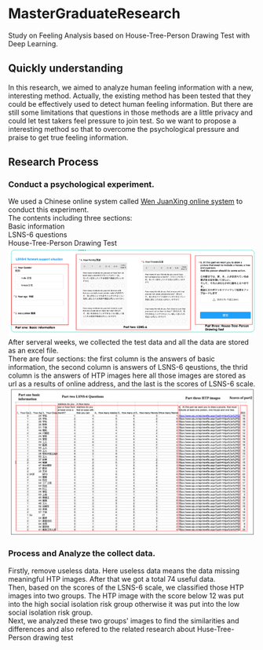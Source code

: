 # MasterGraduateResearch
Study on Feeling Analysis based on House-Tree-Person Drawing Test with Deep Learning.   

## Quickly understanding
In this research, we aimed to analyze human feeling information with a new, interesting method. Actually, the existing method has been tested that they could be effectively used to detect human feeling information. But there are still some limitations that questions in those methods are a little privacy and could let test takers feel pressure to join test. So we want to propose a interesting method so that to overcome the psychological pressure and praise to get true feeling information.  

##  Research Process  
### Conduct a psychological experiment.   
We used a Chinese online system called [Wen JuanXing online system](https://www.wjx.cn)  to conduct this experiment.      
The contents including three sections:    
Basic information   
LSNS-6 questions    
House-Tree-Person Drawing Test      
![Test Contents](https://github.com/xiaoyiyi123/MasterGraduateResearch/blob/main/image/contents.png)        
After serveral weeks, we collected the test data and all the data are stored as an excel file.      
There are four sections: the first column is the answers of basic information, the second column is answers of LSNS-6 qeustions, the thrid column is the answers of HTP images here all those images are stored as url as a results of online address, and the last is the scores of LSNS-6 scale.
![Test data](https://github.com/xiaoyiyi123/MasterGraduateResearch/blob/main/image/data.png) 

### Process and Analyze the collect data.       
Firstly, remove useless data. Here useless data means the data missing meaningful HTP images. After that we got a total 74 useful data.     
Then, based on the scores of the LSNS-6 scale, we classified those HTP images into two groups. The HTP image with the score below 12 was put into the high social isolation risk group otherwise it was put into the low social isolation risk group.       
Next, we analyzed these two groups' images to find the similarities and differences and also refered to the related research about Huse-Tree-Person drawing test
    


